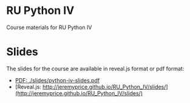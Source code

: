 # RU Python IV
Course materials for RU Python IV

# Slides
The slides for the course are available in reveal.js format or pdf format:
* [PDF: ./slides/python-iv-slides.pdf](./slides/python-iv-slides.pdf)
* [Reveal.js: http://jeremyprice.github.io/RU_Python_IV/slides/](http://jeremyprice.github.io/RU_Python_IV/slides/)
